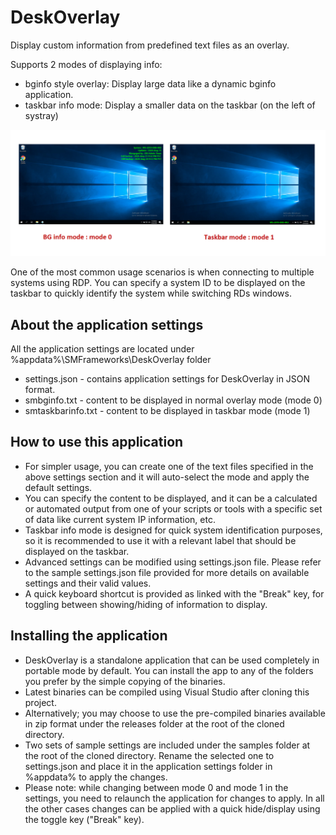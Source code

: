# DeskOverlay
Display custom information from predefined text files as an overlay. 

Supports 2 modes of displaying info:
* bginfo style overlay: Display large data like a dynamic bginfo application.
* taskbar info mode: Display a smaller data on the taskbar (on the left of systray)

![DeskOverlay available modes](/screenshots/modes.png)

One of the most common usage scenarios is when connecting to multiple systems using RDP.
You can specify a system ID to be displayed on the taskbar to quickly identify the system while switching RDs windows.

## About the application settings

All the application settings are located under %appdata%\SMFrameworks\DeskOverlay folder

* settings.json - contains application settings for DeskOverlay in JSON format.
* smbginfo.txt - content to be displayed in normal overlay mode (mode 0)
* smtaskbarinfo.txt - content to be displayed in taskbar mode (mode 1)

## How to use this application

* For simpler usage, you can create one of the text files specified in the above settings section and it will auto-select the mode and apply the default settings.
* You can specify the content to be displayed, and it can be a calculated or automated output from one of your scripts or tools with a specific set of data like current system IP information, etc.
* Taskbar info mode is designed for quick system identification purposes, so it is recommended to use it with a relevant label that should be displayed on the taskbar.
* Advanced settings can be modified using settings.json file. Please refer to the sample settings.json file provided for more details on available settings and their valid values.
* A quick keyboard shortcut is provided as linked with the "Break" key, for toggling between showing/hiding of information to display.


## Installing the application

* DeskOverlay is a standalone application that can be used completely in portable mode by default. You can install the app to any of the folders you prefer by the simple copying of the binaries.
* Latest binaries can be compiled using Visual Studio after cloning this project.
* Alternatively; you may choose to use the pre-compiled binaries available in zip format under the releases folder at the root of the cloned directory.
* Two sets of sample settings are included under the samples folder at the root of the cloned directory. Rename the selected one to settings.json and place it in the application settings folder in %appdata% to apply the changes.
* Please note: while changing between mode 0 and mode 1 in the settings, you need to relaunch the application for changes to apply. In all the other cases changes can be applied with a quick hide/display using the toggle key ("Break" key).
